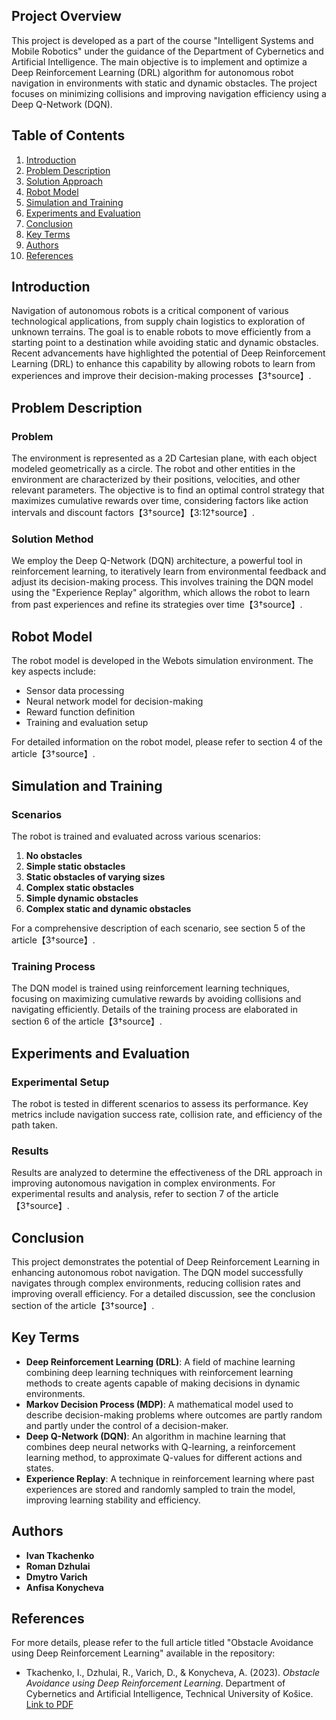 ## Project Overview

This project is developed as a part of the course "Intelligent Systems and Mobile Robotics" under the guidance of the Department of Cybernetics and Artificial Intelligence. The main objective is to implement and optimize a Deep Reinforcement Learning (DRL) algorithm for autonomous robot navigation in environments with static and dynamic obstacles. The project focuses on minimizing collisions and improving navigation efficiency using a Deep Q-Network (DQN).

## Table of Contents

1. [Introduction](#introduction)
2. [Problem Description](#problem-description)
3. [Solution Approach](#solution-approach)
4. [Robot Model](#robot-model)
5. [Simulation and Training](#simulation-and-training)
6. [Experiments and Evaluation](#experiments-and-evaluation)
7. [Conclusion](#conclusion)
8. [Key Terms](#key-terms)
9. [Authors](#authors)
10. [References](#references)

## Introduction

Navigation of autonomous robots is a critical component of various technological applications, from supply chain logistics to exploration of unknown terrains. The goal is to enable robots to move efficiently from a starting point to a destination while avoiding static and dynamic obstacles. Recent advancements have highlighted the potential of Deep Reinforcement Learning (DRL) to enhance this capability by allowing robots to learn from experiences and improve their decision-making processes【3†source】.

## Problem Description

### Problem
The environment is represented as a 2D Cartesian plane, with each object modeled geometrically as a circle. The robot and other entities in the environment are characterized by their positions, velocities, and other relevant parameters. The objective is to find an optimal control strategy that maximizes cumulative rewards over time, considering factors like action intervals and discount factors【3†source】【3:12†source】.

### Solution Method
We employ the Deep Q-Network (DQN) architecture, a powerful tool in reinforcement learning, to iteratively learn from environmental feedback and adjust its decision-making process. This involves training the DQN model using the "Experience Replay" algorithm, which allows the robot to learn from past experiences and refine its strategies over time【3†source】.

## Robot Model

The robot model is developed in the Webots simulation environment. The key aspects include:
- Sensor data processing
- Neural network model for decision-making
- Reward function definition
- Training and evaluation setup

For detailed information on the robot model, please refer to section 4 of the article【3†source】.

## Simulation and Training

### Scenarios
The robot is trained and evaluated across various scenarios:
1. **No obstacles**
2. **Simple static obstacles**
3. **Static obstacles of varying sizes**
4. **Complex static obstacles**
5. **Simple dynamic obstacles**
6. **Complex static and dynamic obstacles**

For a comprehensive description of each scenario, see section 5 of the article【3†source】.

### Training Process
The DQN model is trained using reinforcement learning techniques, focusing on maximizing cumulative rewards by avoiding collisions and navigating efficiently. Details of the training process are elaborated in section 6 of the article【3†source】.

## Experiments and Evaluation

### Experimental Setup
The robot is tested in different scenarios to assess its performance. Key metrics include navigation success rate, collision rate, and efficiency of the path taken.

### Results
Results are analyzed to determine the effectiveness of the DRL approach in improving autonomous navigation in complex environments. For experimental results and analysis, refer to section 7 of the article【3†source】.

## Conclusion

This project demonstrates the potential of Deep Reinforcement Learning in enhancing autonomous robot navigation. The DQN model successfully navigates through complex environments, reducing collision rates and improving overall efficiency. For a detailed discussion, see the conclusion section of the article【3†source】.

## Key Terms

- **Deep Reinforcement Learning (DRL)**: A field of machine learning combining deep learning techniques with reinforcement learning methods to create agents capable of making decisions in dynamic environments.
- **Markov Decision Process (MDP)**: A mathematical model used to describe decision-making problems where outcomes are partly random and partly under the control of a decision-maker.
- **Deep Q-Network (DQN)**: An algorithm in machine learning that combines deep neural networks with Q-learning, a reinforcement learning method, to approximate Q-values for different actions and states.
- **Experience Replay**: A technique in reinforcement learning where past experiences are stored and randomly sampled to train the model, improving learning stability and efficiency.

## Authors

- **Ivan Tkachenko**
- **Roman Dzhulai**
- **Dmytro Varich**
- **Anfisa Konycheva**

## References

For more details, please refer to the full article titled "Obstacle Avoidance using Deep Reinforcement Learning" available in the repository:
- Tkachenko, I., Dzhulai, R., Varich, D., & Konycheva, A. (2023). *Obstacle Avoidance using Deep Reinforcement Learning*. Department of Cybernetics and Artificial Intelligence, Technical University of Košice. [Link to PDF](./article.pdf)
